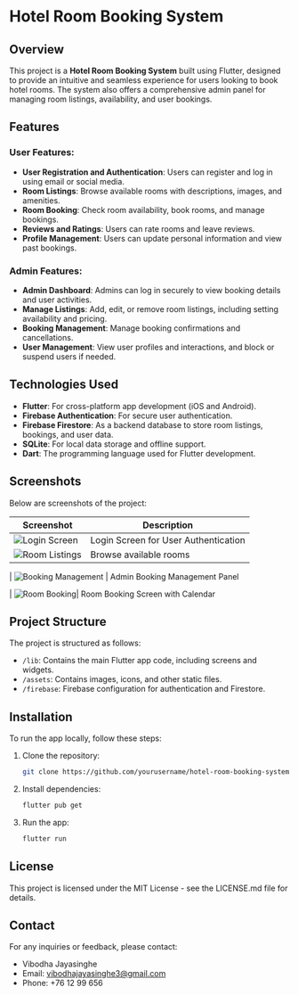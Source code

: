 # Hotel Room Booking System

## Overview
This project is a **Hotel Room Booking System** built using Flutter, designed to provide an intuitive and seamless experience for users looking to book hotel rooms. The system also offers a comprehensive admin panel for managing room listings, availability, and user bookings.

## Features
### User Features:
- **User Registration and Authentication**: Users can register and log in using email or social media.
- **Room Listings**: Browse available rooms with descriptions, images, and amenities.
- **Room Booking**: Check room availability, book rooms, and manage bookings.
- **Reviews and Ratings**: Users can rate rooms and leave reviews.
- **Profile Management**: Users can update personal information and view past bookings.

### Admin Features:
- **Admin Dashboard**: Admins can log in securely to view booking details and user activities.
- **Manage Listings**: Add, edit, or remove room listings, including setting availability and pricing.
- **Booking Management**: Manage booking confirmations and cancellations.
- **User Management**: View user profiles and interactions, and block or suspend users if needed.

## Technologies Used
- **Flutter**: For cross-platform app development (iOS and Android).
- **Firebase Authentication**: For secure user authentication.
- **Firebase Firestore**: As a backend database to store room listings, bookings, and user data.
- **SQLite**: For local data storage and offline support.
- **Dart**: The programming language used for Flutter development.

## Screenshots
Below are screenshots of the project:

| Screenshot | Description |
|------------|-------------|
| ![Login Screen](https://github.com/user-attachments/assets/5d9ce6dc-daff-4217-85df-079e1a2b7c3d) | Login Screen for User Authentication |
| ![Room Listings](https://github.com/user-attachments/assets/3923fc77-422d-486e-8780-53e5bc4a3f94) | Browse available rooms 

| ![Booking Management](https://github.com/user-attachments/assets/c6ffbbb5-3268-471f-b18f-2758f87cd47d) | Admin Booking Management Panel 

| ![Room Booking](https://github.com/user-attachments/assets/da76c804-d628-45f5-af1b-0a922a551a37)| Room Booking Screen with Calendar 


## Project Structure
The project is structured as follows:
- `/lib`: Contains the main Flutter app code, including screens and widgets.
- `/assets`: Contains images, icons, and other static files.
- `/firebase`: Firebase configuration for authentication and Firestore.

## Installation
To run the app locally, follow these steps:
1. Clone the repository: 
    ```bash
    git clone https://github.com/yourusername/hotel-room-booking-system.git
    ```
2. Install dependencies:
    ```bash
    flutter pub get
    ```
3. Run the app:
    ```bash
    flutter run
    ```

## License
This project is licensed under the MIT License - see the LICENSE.md file for details.

## Contact
For any inquiries or feedback, please contact:
- Vibodha Jayasinghe
- Email: vibodhajayasinghe3@gmail.com
- Phone: +76 12 99 656
